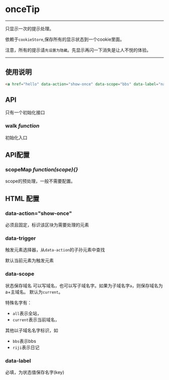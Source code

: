 # onceTip

---

只显示一次的提示处理。

依赖于`cookieStore`,保存所有的显示状态到一个cookie里面。

注意，所有的提示请`先设置为隐藏`。先显示再闪一下消失是让人不悦的体验。

---

## 使用说明

```html
<a href="hello" data-action="show-once" data-scope="bbs" data-label="name">我是论坛只显示一次的提示呀</a>
```

## API

只有一个初始化接口

### walk <em>function</em>
初始化入口

## API配置

### scopeMap <em>function(scope){}</em>
scope的预处理，一般不需要配置。


## HTML 配置

### data-action="show-once"
必须且固定，标识该区块为需要处理的元素

### data-trigger

触发元素选择器，从`data-action`的子孙元素中查找

默认当前元素为触发元素

### data-scope

状态保存域名
可以写域名，也可以写子域名字。如果为子域名字`a`，则保存域名为 a+主域名。
默认为`current`。


特殊名字有：

+ `all`表示全站，
+ `current`表示当前域名，

其他以子域名名字标识，如

+ `bbs`表示bbs
+ `riji`表示日记

### data-label
必填，为状态值保存名字(key)





